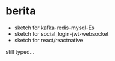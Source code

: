 # berita

- sketch for kafka-redis-mysql-Es
- sketch for social_login-jwt-websocket
- sketch for react/reactnative


still typed...

